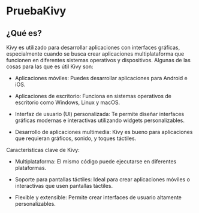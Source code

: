 # PruebaKivy

## ¿Qué es?
Kivy es utilizado para desarrollar aplicaciones con interfaces gráficas, especialmente cuando se busca crear aplicaciones multiplataforma que funcionen en diferentes sistemas operativos y dispositivos. Algunas de las cosas para las que es útil Kivy son:

- Aplicaciones móviles: Puedes desarrollar aplicaciones para Android e iOS.

- Aplicaciones de escritorio: Funciona en sistemas operativos de escritorio como Windows, Linux y macOS.

- Interfaz de usuario (UI) personalizada: Te permite diseñar interfaces gráficas modernas e interactivas utilizando widgets personalizables.

- Desarrollo de aplicaciones multimedia: Kivy es bueno para aplicaciones que requieran gráficos, sonido, y toques táctiles.

Características clave de Kivy:
- Multiplataforma: El mismo código puede ejecutarse en diferentes plataformas.

- Soporte para pantallas táctiles: Ideal para crear aplicaciones móviles o interactivas que usen pantallas táctiles.

- Flexible y extensible: Permite crear interfaces de usuario altamente personalizables.